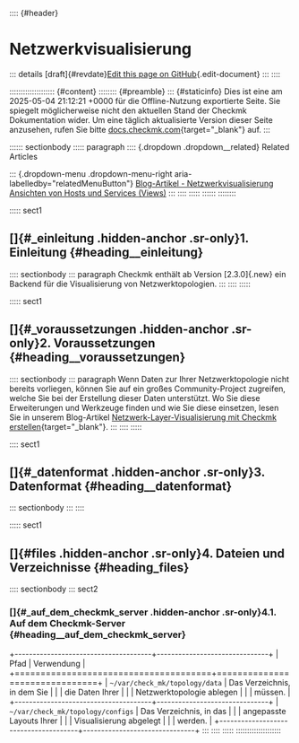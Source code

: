 :::: {#header}
# Netzwerkvisualisierung

::: details
[draft]{#revdate}[Edit this page on
GitHub](https://github.com/Checkmk/checkmk-docs/edit/2.3.0/src/onprem/de/network_topology.asciidoc){.edit-document}
:::
::::

:::::::::::::::::::: {#content}
:::::::: {#preamble}
::: {#staticinfo}
Dies ist eine am 2025-05-04 21:12:21 +0000 für die Offline-Nutzung
exportierte Seite. Sie spiegelt möglicherweise nicht den aktuellen Stand
der Checkmk Dokumentation wider. Um eine täglich aktualisierte Version
dieser Seite anzusehen, rufen Sie bitte
[docs.checkmk.com](https://docs.checkmk.com/){target="_blank"} auf.
:::

:::::: sectionbody
::::: paragraph
:::: {.dropdown .dropdown__related}
Related Articles

::: {.dropdown-menu .dropdown-menu-right aria-labelledby="relatedMenuButton"}
[Blog-Artikel -
Netzwerkvisualisierung](https://checkmk.com/de/blog/network-layer-visualization-with-checkmk)
[Ansichten von Hosts und Services (Views)](views.html)
:::
::::
:::::
::::::
::::::::

::::: sect1
## []{#_einleitung .hidden-anchor .sr-only}1. Einleitung {#heading__einleitung}

:::: sectionbody
::: paragraph
Checkmk enthält ab Version [2.3.0]{.new} ein Backend für die
Visualisierung von Netzwerktopologien.
:::
::::
:::::

::::: sect1
## []{#_voraussetzungen .hidden-anchor .sr-only}2. Voraussetzungen {#heading__voraussetzungen}

:::: sectionbody
::: paragraph
Wenn Daten zur Ihrer Netzwerktopologie nicht bereits vorliegen, können
Sie auf ein großes Community-Project zugreifen, welche Sie bei der
Erstellung dieser Daten unterstützt. Wo Sie diese Erweiterungen und
Werkzeuge finden und wie Sie diese einsetzen, lesen Sie in unserem
Blog-Artikel [Netzwerk-Layer-Visualisierung mit Checkmk
erstellen](https://checkmk.com/de/blog/network-layer-visualization-with-checkmk){target="_blank"}.
:::
::::
:::::

:::: sect1
## []{#_datenformat .hidden-anchor .sr-only}3. Datenformat {#heading__datenformat}

::: sectionbody
:::
::::

::::: sect1
## []{#files .hidden-anchor .sr-only}4. Dateien und Verzeichnisse {#heading_files}

:::: sectionbody
::: sect2
### []{#_auf_dem_checkmk_server .hidden-anchor .sr-only}4.1. Auf dem Checkmk-Server {#heading__auf_dem_checkmk_server}

+--------------------------------------+-------------------------------+
| Pfad                                 | Verwendung                    |
+======================================+===============================+
| `~/var/check_mk/topology/data`       | Das Verzeichnis, in dem Sie   |
|                                      | die Daten Ihrer               |
|                                      | Netzwerktopologie ablegen     |
|                                      | müssen.                       |
+--------------------------------------+-------------------------------+
| `~/var/check_mk/topology/configs`    | Das Verzeichnis, in das       |
|                                      | angepasste Layouts Ihrer      |
|                                      | Visualisierung abgelegt       |
|                                      | werden.                       |
+--------------------------------------+-------------------------------+
:::
::::
:::::
::::::::::::::::::::
